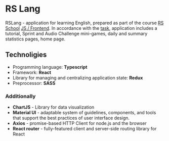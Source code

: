 # RS Lang

RSLang - application for learning English, prepared as part of the course [RS School](https://rs.school/) [JS / Frontend](https://rs.school/js/). 
In accordance with the [task](https://github.com/rolling-scopes-school/tasks/blob/master/tasks/stage-2/rs-lang/rslang.md), application includes a tutorial, Sprint and Audio Challenge mini-games, daily and summary statistics pages, home page.

## Technoligies

- Programming language:  **Typescript**
- Framework: **React**
- Library for managing and centralizing application state:  **Redux**
- Preprocessor: **SASS**

### Additionally

- **ChartJS** - Library for data visualization
- **Material UI** - adaptable system of guidelines, components, and tools that support the best practices of user interface design. 
- **Axios** - promise-based HTTP Client for node.js and the browser
- **React router** - fully-featured client and server-side routing library for React
